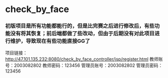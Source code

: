 # check_by_face
### 初版项目是所有功能都能行的，但是比完赛之后进行修改后，有些功能没有将其恢复；前后端都做了些改动，但由于后期没有对此项目进行维护，导致现在有些功能直接GG了
项目链接：http://47.101.135.232:8080/check_by_face_controller/jsp/register.html
教师账号：2003082802
教师密码：123456
管理员账号：2003082802
管理员密码：123456
